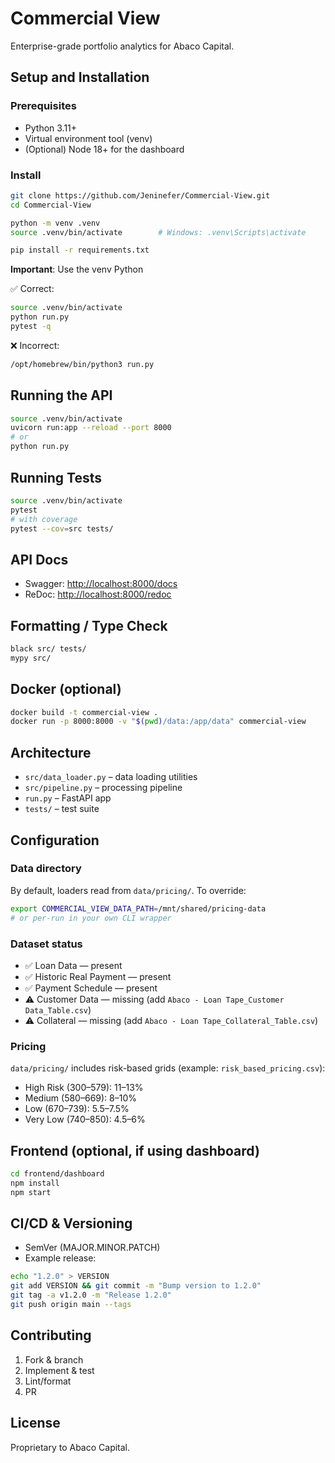 # Commercial View

Enterprise-grade portfolio analytics for Abaco Capital.

## Setup and Installation

### Prerequisites

- Python 3.11+
- Virtual environment tool (venv)
- (Optional) Node 18+ for the dashboard

### Install

```bash
git clone https://github.com/Jeninefer/Commercial-View.git
cd Commercial-View

python -m venv .venv
source .venv/bin/activate        # Windows: .venv\Scripts\activate

pip install -r requirements.txt
```

**Important**: Use the venv Python

✅ Correct:

```bash
source .venv/bin/activate
python run.py
pytest -q
```

❌ Incorrect:

```bash
/opt/homebrew/bin/python3 run.py
```

## Running the API

```bash
source .venv/bin/activate
uvicorn run:app --reload --port 8000
# or
python run.py
```

## Running Tests

```bash
source .venv/bin/activate
pytest
# with coverage
pytest --cov=src tests/
```

## API Docs

- Swagger: <http://localhost:8000/docs>
- ReDoc: <http://localhost:8000/redoc>

## Formatting / Type Check

```bash
black src/ tests/
mypy src/
```

## Docker (optional)

```bash
docker build -t commercial-view .
docker run -p 8000:8000 -v "$(pwd)/data:/app/data" commercial-view
```

## Architecture

- `src/data_loader.py` – data loading utilities
- `src/pipeline.py` – processing pipeline
- `run.py` – FastAPI app
- `tests/` – test suite

## Configuration

### Data directory

By default, loaders read from `data/pricing/`. To override:

```bash
export COMMERCIAL_VIEW_DATA_PATH=/mnt/shared/pricing-data
# or per-run in your own CLI wrapper
```

### Dataset status

- ✅ Loan Data — present
- ✅ Historic Real Payment — present
- ✅ Payment Schedule — present
- ⚠️ Customer Data — missing (add `Abaco - Loan Tape_Customer Data_Table.csv`)
- ⚠️ Collateral — missing (add `Abaco - Loan Tape_Collateral_Table.csv`)

### Pricing

`data/pricing/` includes risk-based grids (example: `risk_based_pricing.csv`):

- High Risk (300–579): 11–13%
- Medium (580–669): 8–10%
- Low (670–739): 5.5–7.5%
- Very Low (740–850): 4.5–6%

## Frontend (optional, if using dashboard)

```bash
cd frontend/dashboard
npm install
npm start
```

## CI/CD & Versioning

- SemVer (MAJOR.MINOR.PATCH)
- Example release:

```bash
echo "1.2.0" > VERSION
git add VERSION && git commit -m "Bump version to 1.2.0"
git tag -a v1.2.0 -m "Release 1.2.0"
git push origin main --tags
```

## Contributing

1. Fork & branch
2. Implement & test
3. Lint/format
4. PR

## License

Proprietary to Abaco Capital.
